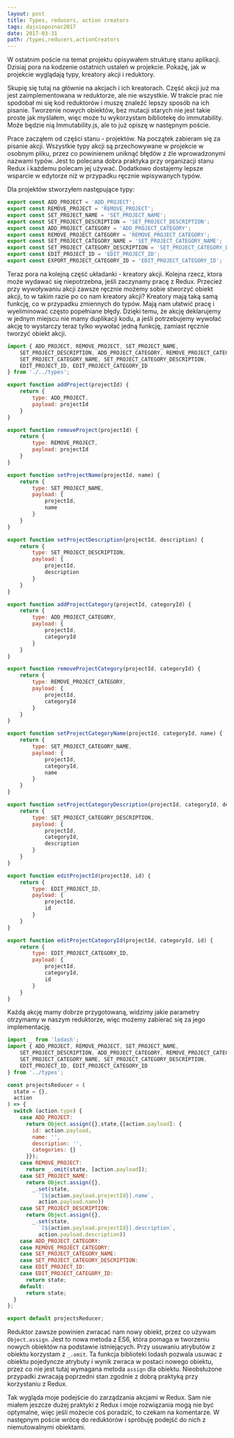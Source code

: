 ```yaml
---
layout: post
title: Types, reducers, action creators
tags: dajsiepoznac2017
date: 2017-03-31
path: /types,reducers,actionCreators
---
```


W ostatnim poście na temat projektu opisywałem strukturę stanu aplikacji. Dzisiaj pora na kodzenie ostatnich ustaleń w projekcie. Pokażę, jak w projekcie wyglądają typy, kreatory akcji i reduktory.

<!--more-->

Skupię się tutaj na głównie na akcjach i ich kreatorach. Część akcji już ma jest zaimplementowana w reduktorze, ale nie wszystkie. W trakcie prac nie spodobał mi się kod reduktorów i muszę znaleźć lepszy sposób na ich pisanie. Tworzenie nowych obiektów, bez mutacji starych nie jest takie proste jak myślałem, więc może tu wykorzystam bibliotekę do immutability. Może będzie nią Immutability.js, ale to już opiszę w następnym poście.

Prace zacząłem od części stanu - projektów. Na początek zabieram się za pisanie akcji. Wszystkie typy akcji są przechowywane w projekcie w osobnym pliku, przez co powinienem uniknąć błędów z źle wprowadzonymi nazwami typów. Jest to polecana dobra praktyka przy organizacji stanu Redux i każdemu polecam jej używać. Dodatkowo dostajemy lepsze wsparcie w edytorze niż w przypadku ręcznie wpisywanych typów.

Dla projektów stworzyłem następujące typy:

```javascript
export const ADD_PROJECT = 'ADD_PROJECT';
export const REMOVE_PROJECT = 'REMOVE_PROJECT';
export const SET_PROJECT_NAME = 'SET_PROJECT_NAME';
export const SET_PROJECT_DESCRIPTION = 'SET_PROJECT_DESCRIPTION';
export const ADD_PROJECT_CATEGORY = 'ADD_PROJECT_CATEGORY';
export const REMOVE_PROJECT_CATEGORY = 'REMOVE_PROJECT_CATEGORY';
export const SET_PROJECT_CATEGORY_NAME = 'SET_PROJECT_CATEGORY_NAME';
export const SET_PROJECT_CATEGORY_DESCRIPTION = 'SET_PROJECT_CATEGORY_DESCRIPTION';
export const EDIT_PROJECT_ID = 'EDIT_PROJECT_ID';
export const EXPORT_PROJECT_CATEGORY_ID = 'EDIT_PROJECT_CATEGORY_ID';
```

Teraz pora na kolejną część układanki - kreatory akcji. Kolejna rzecz, ktora może wydawać się niepotrzebna, jeśli zaczynamy pracę z Redux. Przecież przy wywoływaniu akcji zawsze ręcznie możemy sobie stworzyć obiekt akcji, to w takim razie po co nam kreatory akcji? Kreatory mają taką samą funkcję, co w przypadku zmiennych do typów. Mają nam ułatwić pracę i wyeliminować często popełniane błędy. Dzięki temu, że akcję deklarujemy w jednym miejscu nie mamy duplikacji kodu, a jeśli potrzebujemy wywołać akcję to wystarczy teraz tylko wywołać jedną funkcję, zamiast ręcznie tworzyć obiekt akcji.

```javascript
import { ADD_PROJECT, REMOVE_PROJECT, SET_PROJECT_NAME,
    SET_PROJECT_DESCRIPTION, ADD_PROJECT_CATEGORY, REMOVE_PROJECT_CATEGORY,
    SET_PROJECT_CATEGORY_NAME, SET_PROJECT_CATEGORY_DESCRIPTION,
    EDIT_PROJECT_ID, EDIT_PROJECT_CATEGORY_ID
} from './../types';

export function addProject(projectId) {
    return {
        type: ADD_PROJECT,
        payload: projectId
    }
}

export function removeProject(projectId) {
    return {
        type: REMOVE_PROJECT,
        payload: projectId
    }
}

export function setProjectName(projectId, name) {
    return {
        type: SET_PROJECT_NAME,
        payload: {
            projectId,
            name
        }
    }
}

export function setProjectDescription(projectId, description) {
    return {
        type: SET_PROJECT_DESCRIPTION,
        payload: {
            projectId,
            description
        }
    }
}

export function addProjectCategory(projectId, categoryId) {
    return {
        type: ADD_PROJECT_CATEGORY,
        payload: {
            projectId,
            categoryId
        }
    }
}

export function removeProjectCategory(projectId, categoryId) {
    return {
        type: REMOVE_PROJECT_CATEGORY,
        payload: {
            projectId,
            categoryId
        }
    }
}

export function setProjectCategoryName(projectId, categoryId, name) {
    return {
        type: SET_PROJECT_CATEGORY_NAME,
        payload: {
            projectId,
            categoryId,
            name
        }
    }
}

export function setProjectCategoryDescription(projectId, categoryId, description) {
    return {
        type: SET_PROJECT_CATEGORY_DESCRIPTION,
        payload: {
            projectId,
            categoryId,
            description
        }
    }
}

export function editProjectId(projectId, id) {
    return {
        type: EDIT_PROJECT_ID,
        payload: {
            projectId,
            id
        }
    }
}

export function editProjectCategoryId(projectId, categoryId, id) {
    return {
        type: EDIT_PROJECT_CATEGORY_ID,
        payload: {
            projectId,
            categoryId,
            id
        }
    }
}
```

Każdą akcję mamy dobrze przygotowaną, widzimy jakie parametry otrzymamy w naszym reduktorze, więc możemy zabierać się za jego implementację.

```javascript
import _ from 'lodash';
import { ADD_PROJECT, REMOVE_PROJECT, SET_PROJECT_NAME,
    SET_PROJECT_DESCRIPTION, ADD_PROJECT_CATEGORY, REMOVE_PROJECT_CATEGORY,
    SET_PROJECT_CATEGORY_NAME, SET_PROJECT_CATEGORY_DESCRIPTION,
    EDIT_PROJECT_ID, EDIT_PROJECT_CATEGORY_ID
} from '../types';

const projectsReducer = (
  state = {},
  action
) => {
  switch (action.type) {
    case ADD_PROJECT:
      return Object.assign({},state,{[action.payload]: {
        id: action.payload,
        name: '',
        description: '',
        categories: {}
      }});
    case REMOVE_PROJECT:
      return _.omit(state, [action.payload]);
    case SET_PROJECT_NAME:
      return Object.assign({},
        _.set(state,
          `[${action.payload.projectId}].name`,
          action.payload.name))
    case SET_PROJECT_DESCRIPTION:
      return Object.assign({},
        _.set(state,
          `[${action.payload.projectId}].description`,
          action.payload.description))
    case ADD_PROJECT_CATEGORY:
    case REMOVE_PROJECT_CATEGORY:
    case SET_PROJECT_CATEGORY_NAME:
    case SET_PROJECT_CATEGORY_DESCRIPTION:
    case EDIT_PROJECT_ID:
    case EDIT_PROJECT_CATEGORY_ID:
      return state;
    default:
      return state;
  }
};

export default projectsReducer;
```

Reduktor zawsze powinien zwracać nam nowy obiekt, przez co używam `Object.assign`. Jest to nowa metoda z ES6, która pomaga w tworzeniu nowych obiektów na podstawie istniejących. Przy usuwaniu atrybutów z obiektu korzystam z `_.omit`. Ta funkcja biblioteki lodash pozwala usuwac z obiektu pojedyncze atrybuty i wynik zwraca w postaci nowego obiektu, przez co nie jest tutaj wymagana metoda `assign` dla obiektu. Nieobsłużone przypadki zwracają poprzedni stan zgodnie z dobrą praktyką przy korzystaniu z Redux.

Tak wygląda moje podejście do zarządzania akcjami w Redux. Sam nie miałem jeszcze dużej praktyki z Redux i moje rozwiązania mogą nie być optymalne, więc jeśli możecie coś poradzić, to czekam na komentarze. W następnym poście wrócę do reduktorów i spróbuję podejść do nich z niemutowalnymi obiektami.
